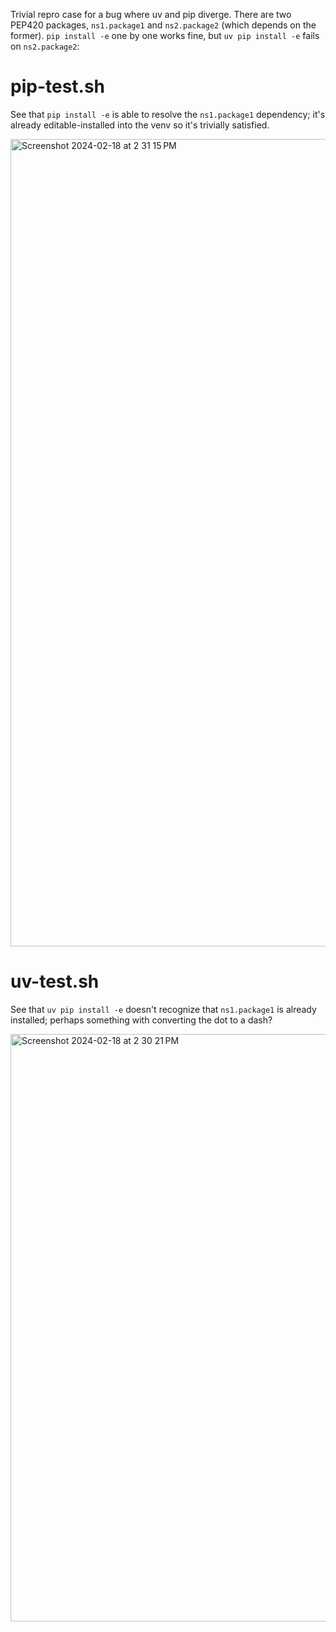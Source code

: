 Trivial repro case for a bug where uv and pip diverge. There are two PEP420 packages, `ns1.package1` and `ns2.package2` (which depends on the former). `pip install -e` one by one works fine, but `uv pip install -e` fails on `ns2.package2`:

# pip-test.sh
See that `pip install -e` is able to resolve the `ns1.package1` dependency; it's already editable-installed into the venv so it's trivially satisfied.

<img width="1292" alt="Screenshot 2024-02-18 at 2 31 15 PM" src="https://github.com/charlesnicholson/uv-pep420-bug/assets/3010295/4774b63b-0bfb-493e-851b-2d173d80236a">

# uv-test.sh
See that `uv pip install -e` doesn't recognize that `ns1.package1` is already installed; perhaps something with converting the dot to a dash?

<img width="940" alt="Screenshot 2024-02-18 at 2 30 21 PM" src="https://github.com/charlesnicholson/uv-pep420-bug/assets/3010295/b09757cc-389a-4508-a9a7-6c87e57a9ee1">
